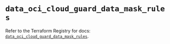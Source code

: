 # `data_oci_cloud_guard_data_mask_rules`

Refer to the Terraform Registry for docs: [`data_oci_cloud_guard_data_mask_rules`](https://registry.terraform.io/providers/hashicorp/oci/7.19.0/docs/data-sources/cloud_guard_data_mask_rules).
